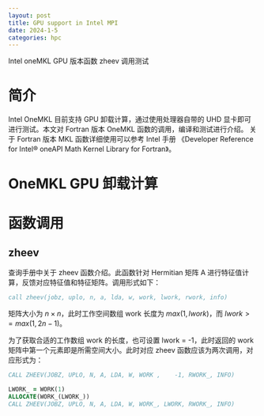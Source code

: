 ```yaml
---
layout: post
title: GPU support in Intel MPI
date: 2024-1-5
categories: hpc
---
```


Intel oneMKL GPU 版本函数 zheev 调用测试

# 简介

Intel OneMKL 目前支持 GPU 卸载计算，通过使用处理器自带的 UHD 显卡即可进行测试。本文对 Fortran 版本 OneMKL 函数的调用，编译和测试进行介绍。
关于 Fortran 版本 MKL 函数详细使用可以参考 Intel 手册 《Developer Reference for Intel® oneAPI Math Kernel Library for Fortran》。

# OneMKL GPU 卸载计算


# 函数调用

## zheev

查询手册中关于 zheev 函数介绍。此函数针对 Hermitian 矩阵 A 进行特征值计算，反馈对应特征值和特征矩阵。调用形式如下：

```fortran
call zheev(jobz, uplo, n, a, lda, w, work, lwork, rwork, info)
```

矩阵大小为 $n \times n$，此时工作空间数组 work 长度为 $max(1, lwork)$，而 $lwork >= max(1, 2n-1)$。

为了获取合适的工作数组 work 的长度，也可设置 lwork = -1，此时返回的 work 矩阵中第一个元素即是所需空间大小。此时对应 zheev 函数应该为两次调用，对应形式为：

```fortran
CALL ZHEEV(JOBZ, UPLO, N, A, LDA, W, WORK ,    -1, RWORK_, INFO)

LWORK_ = WORK(1)
ALLOCATE(WORK_(LWORK_))
CALL ZHEEV(JOBZ, UPLO, N, A, LDA, W, WORK_, LWORK, RWORK_, INFO)
```



